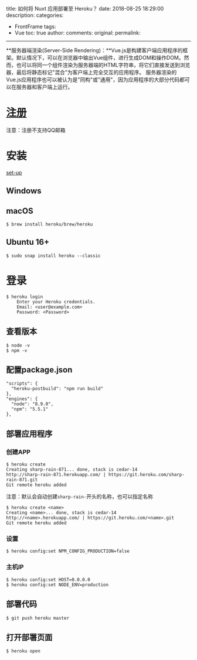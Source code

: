 title: 如何将 Nuxt 应用部署至 Heroku？
date: 2018-08-25 18:29:00
description:
categories:
- FrontFrame
tags:
- Vue
toc: true
author:
comments:
original:
permalink:
---
**服务器端渲染(Server-Side Rendering)：**Vue.js是构建客户端应用程序的框架。默认情况下，可以在浏览器中输出Vue组件，进行生成DOM和操作DOM。然而，也可以将同一个组件渲染为服务器端的HTML字符串，将它们直接发送到浏览器，最后将静态标记"混合"为客户端上完全交互的应用程序。
服务器渲染的Vue.js应用程序也可以被认为是"同构"或"通用"，因为应用程序的大部分代码都可以在服务器和客户端上运行。
<!-- more -->

# [注册](https://signup.heroku.com/dc "")
注意：注册不支持QQ邮箱

# 安装
[set-up](https://devcenter.heroku.com/articles/getting-started-with-nodejs#set-up )

## Windows

## macOS

``` node
$ brew install heroku/brew/heroku
```

## Ubuntu 16+

``` node
$ sudo snap install heroku --classic
```

# 登录

``` node
$ heroku login
	Enter your Heroku credentials.
	Email: <user@example.com>
	Password: <Password>
```

## 查看版本

``` node
$ node -v
$ npm -v
```

## 配置package.json

``` node
"scripts": {
  "heroku-postbuild": "npm run build"
},
"engines": {
  "node": "8.9.0",
  "npm": "5.5.1"
},
```

## 部署应用程序

### 创建APP

``` node
$ heroku create
Creating sharp-rain-871... done, stack is cedar-14
http://sharp-rain-871.herokuapp.com/ | https://git.heroku.com/sharp-rain-871.git
Git remote heroku added
```
注意：默认会自动创建`sharp-rain-`开头的名称，也可以指定名称

``` node
$ heroku create <name>
Creating <name>... done, stack is cedar-14
http://<name>.herokuapp.com/ | https://git.heroku.com/<name>.git
Git remote heroku added
```

### 设置

``` node
$ heroku config:set NPM_CONFIG_PRODUCTION=false
```

### 主机IP

``` node
$ heroku config:set HOST=0.0.0.0
$ heroku config:set NODE_ENV=production
```

## 部署代码

``` node
$ git push heroku master
```

## 打开部署页面

``` node
$ heroku open
```

